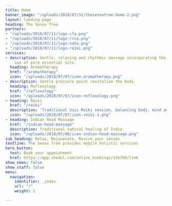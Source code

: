 ```yaml
---
title: Home
banner_image: "/uploads/2018/07/31/thesensetree-home-2.png"
layout: landing-page
heading: The Sense Tree
partners:
- "/uploads/2018/07/11/logo-cfa.png"
- "/uploads/2018/07/11/logo-rrco.png"
- "/uploads/2018/07/11/logo-naha.png"
- "/uploads/2018/07/11/logo-reiki.png"
services:
- description: Gentle, relaxing and rhythmic massage incorporating the therapeutic
    use of pure essential oils.
  heading: Aromatherapy
  href: "/aromatherapy"
  icon: "/uploads/2018/07/07/icon-aromatherapy.png"
- description: Gentle pressure point revitalize the body
  heading: Reflexology
  href: "/reflexology"
  icon: "/uploads/2018/07/07/icon-reflexology.png"
- heading: Reiki
  href: "/reiki"
  description: 'Traditional Usui Reiki session, balancing body, mind and spirit. '
  icon: "/uploads/2018/07/07/icon-reiki-1.png"
- heading: Indian Head Massage
  href: "/indian-head-massage"
  description: Traditional natural healing of India
  icon: "/uploads/2018/07/08/icon-indian-head-massage.png"
sub_heading: Relax, Rejuvenate, Revive your senses
textline: The Sense Tree provides mobile holistic services
hero_button:
  text: Book your appointment
  href: https://app.shedul.com/online_bookings/156708/link
show_news: false
show_staff: false
menu:
  navigation:
    identifier: _index
    url: "/"
    weight: 1

---
```

